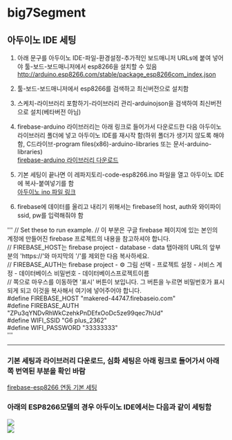 # big7Segment

## 아두이노 IDE 세팅  
1. 아래 문구를 아두이노 IDE-파일-환경설정-추가적인 보드매니저 URLs에 붙여 넣어야 툴-보드-보드매니저에서 esp8266을 설치할 수 있음    
http://arduino.esp8266.com/stable/package_esp8266com_index.json  

2. 툴-보드-보드매니저에서 esp8266를 검색하고 최신버전으로 설치함  

3. 스케치-라이브러리 포함하기-라이브러리 관리-arduinojson을 검색하여 최신버전으로 설치(베타버전 아님)  

4. firebase-arduino 라이브러리는 아래 링크로 들어가서 다운로드한 다음 아두이노 라이브러리 폴더에 넣고 아두이노 IDE를 재시작 함(하위 폴더가 생기지 않도록 해야 함, C드라이브-program files(x86)-arduino-libraries 또는 문서-arduino-libraries)  
[firebase-arduino 라이브러리 다운로드](https://github.com/FirebaseExtended/firebase-arduino)  

5. 기본 세팅이 끝나면 이 레파지토리-code-esp8266.ino 파일을 열고 아두이노 IDE에 복사-붙여넣기를 함  
[아두이노 ino 파일 링크](https://github.com/mtinet/big7SegmentAtArduinoAndFirebase/blob/master/code/esp8266.ino)  

6. firebase에 데이터를 올리고 내리기 위해서는 firebase의 host, auth와 와이파이 ssid, pw를 입력해줘야 함  

'''
// Set these to run example. 
// 이 부분은 구글 firebase 페이지에 있는 본인의 계정에 만들어진 firebase 프로젝트의 내용을 참고하셔야 합니다.  
// FIREBASE_HOST는 firebase project - database - data 탭아래의 URL의 앞부분의 'https://'와 마지막의 '/'를 제외한 다음 복사하세요.  
// FIREBASE_AUTH는 firebase project - ⚙ 그림 선택 - 프로젝트 설정 - 서비스 계정 - 데이터베이스 비밀번호 - 데이터베이스프로젝트이름  
// 쪽으로 마우스를 이동하면 '표시' 버튼이 보입니다. 그 버튼을 누르면 비밀번호가 표시되게 되고 이것을 복사해서 여기에 넣어주어야 합니다.  
#define FIREBASE_HOST "makered-44747.firebaseio.com"  
#define FIREBASE_AUTH "ZPu3qYNDvRhWkCzehkPnDEfxOoDc5ze99qec7hUd"  
#define WIFI_SSID "G6 plus_2362"  
#define WIFI_PASSWORD "33333333"  
'''

---
### 기본 세팅과 라이브러리 다운로드, 심화 세팅은 아래 링크로 들어가서 아래쪽 번역된 부분을 확인 바람  
[firebase-esp8266 연동 기본 세팅](https://github.com/mtinet/Firebase-Arduino/tree/master/Arduino%20Project)  

### 아래의 ESP8266모델의 경우 아두이노 IDE에서는 다음과 같이 세팅함  
![](https://www.xcluma.com/image/cache/catalog/products/BE-01-0228-800x800.JPG)  
![](https://github.com/mtinet/big7SegmentAtArduinoAndFirebase/blob/master/image/firebaseSetting.png?raw=true)  


